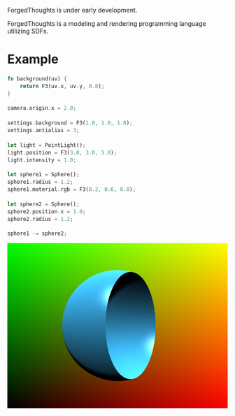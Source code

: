 ForgedThoughts is under early development.

ForgedThoughts is a modeling and rendering programming language utilizing SDFs.

# Example

```rust
fn background(uv) {
    return F3(uv.x, uv.y, 0.0);
}

camera.origin.x = 2.0;

settings.background = F3(1.0, 1.0, 1.0);
settings.antialias = 3;

let light = PointLight();
light.position = F3(3.0, 3.0, 5.0);
light.intensity = 1.0;

let sphere1 = Sphere();
sphere1.radius = 1.2;
sphere1.material.rgb = F3(0.2, 0.6, 0.8);

let sphere2 = Sphere();
sphere2.position.x = 1.0;
sphere2.radius = 1.2;

sphere1 -= sphere2;
```

![image](main.png)